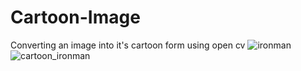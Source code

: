 # Cartoon-Image
Converting an image into it's cartoon form using open cv
![ironman](https://github.com/ChandanaSaiSri/Cartoon-Image/assets/135885799/ee6a0511-dbdb-42b3-a701-1a9921064532)
![cartoon_ironman](https://github.com/ChandanaSaiSri/Cartoon-Image/assets/135885799/adb6ca67-180d-4efc-bdac-92863ac3de68)


